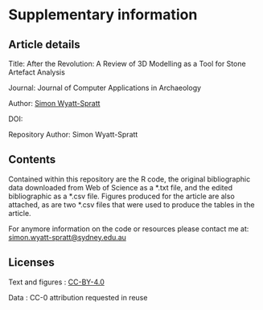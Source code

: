 # Supplementary information

## Article details

Title: After the Revolution: A Review of 3D Modelling as a Tool for Stone Artefact Analysis

Journal: Journal of Computer Applications in Archaeology

Author: [Simon Wyatt-Spratt](https://sydney.academia.edu/SimonWyattSpratt)

DOI:

Repository Author: Simon Wyatt-Spratt

## Contents
Contained within this repository are the R code, the original bibliographic data downloaded from Web of Science as a *.txt file, and the edited bibliographic as a *.csv file. Figures produced for the article are also attached, as are two *.csv files that were used to produce the tables in the article.

For anymore information on the code or resources please contact me at: [simon.wyatt-spratt@sydney.edu.au](mailto:simon.wyatt-spratt@sydney.edu.au)

## Licenses
Text and figures : [CC-BY-4.0](https://creativecommons.org/licenses/by/4.0/)

Data : CC-0 attribution requested in reuse
